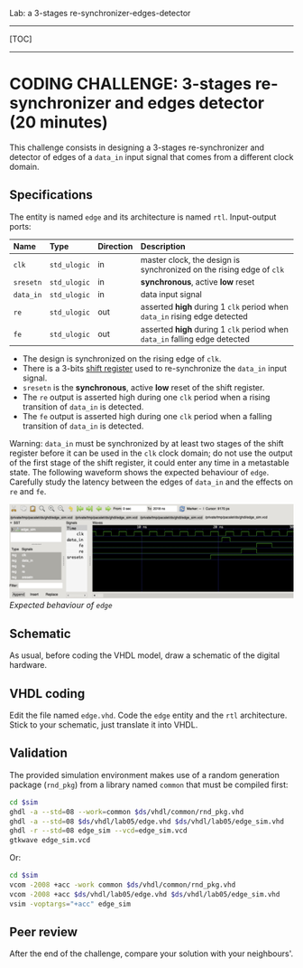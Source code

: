<!--
MASTER-ONLY: DO NOT MODIFY THIS FILE

Copyright © Telecom Paris
Copyright © Renaud Pacalet (renaud.pacalet@telecom-paris.fr)

This file must be used under the terms of the CeCILL. This source
file is licensed as described in the file COPYING, which you should
have received as part of this distribution. The terms are also
available at:
https://cecill.info/licences/Licence_CeCILL_V2.1-en.html
-->

Lab: a 3-stages re-synchronizer-edges-detector

---

[TOC]

---

# CODING CHALLENGE: 3-stages re-synchronizer and edges detector (20 minutes)

This challenge consists in designing a 3-stages re-synchronizer and detector of edges of a `data_in` input signal that comes from a different clock domain.

## Specifications

The entity is named `edge` and its architecture is named `rtl`.
Input-output ports:

| Name       | Type                            | Direction | Description                                                                  |
| :----      | :----                           | :----     | :----                                                                        |
| `clk`      | `std_ulogic`                    | in        | master clock, the design is synchronized on the rising edge of `clk`         |
| `sresetn`  | `std_ulogic`                    | in        | **synchronous**, active **low** reset                                        |
| `data_in`  | `std_ulogic`                    | in        | data input signal                                                            |
| `re`       | `std_ulogic`                    | out       | asserted **high** during 1 `clk` period when `data_in` rising edge detected  |
| `fe`       | `std_ulogic`                    | out       | asserted **high** during 1 `clk` period when `data_in` falling edge detected |

* The design is synchronized on the rising edge of `clk`.
* There is a 3-bits [shift register](../lab02/) used to re-synchronize the `data_in` input signal.
* `sresetn` is the **synchronous**, active **low** reset of the shift register.
* The `re` output is asserted high during one `clk` period when a rising transition of `data_in` is detected.
* The `fe` output is asserted high during one `clk` period when a falling transition of `data_in` is detected.

Warning: `data_in` must be synchronized by at least two stages of the shift register before it can be used in the `clk` clock domain; do not use the output of the first stage of the shift register, it could enter any time in a metastable state.
The following waveform shows the expected behaviour of `edge`.
Carefully study the latency between the edges of `data_in` and the effects on `re` and `fe`.

![`edge` waveform](../../images/edge_waveform.png)  
*Expected behaviour of `edge`*

## Schematic

As usual, before coding the VHDL model, draw a schematic of the digital hardware.

## VHDL coding

Edit the file named `edge.vhd`.
Code the `edge` entity and the `rtl` architecture.
Stick to your schematic, just translate it into VHDL.

## Validation

The provided simulation environment makes use of a random generation package (`rnd_pkg`) from a library named `common` that must be compiled first:

```bash
cd $sim
ghdl -a --std=08 --work=common $ds/vhdl/common/rnd_pkg.vhd
ghdl -a --std=08 $ds/vhdl/lab05/edge.vhd $ds/vhdl/lab05/edge_sim.vhd
ghdl -r --std=08 edge_sim --vcd=edge_sim.vcd
gtkwave edge_sim.vcd
```

Or:

```bash
cd $sim
vcom -2008 +acc -work common $ds/vhdl/common/rnd_pkg.vhd
vcom -2008 +acc $ds/vhdl/lab05/edge.vhd $ds/vhdl/lab05/edge_sim.vhd
vsim -voptargs="+acc" edge_sim
```

## Peer review

After the end of the challenge, compare your solution with your neighbours'.

[Entity instantiations]: ../../doc/data/entity-instantiations.md
[Zybo reference manual]: ../../doc/data/zybo_rm.pdf
[Zybo schematics]: ../../doc/data/zybo_sch.pdf
[Notifications]: https://gitlab.eurecom.fr/-/profile/notifications
[EURECOM GitLab web site]: https://gitlab.eurecom.fr/
[FAQ]: ../../FAQ.md

<!-- vim: set tabstop=4 softtabstop=4 shiftwidth=4 expandtab textwidth=0: -->
